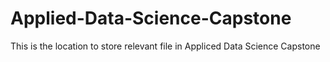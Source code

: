 # Applied-Data-Science-Capstone
This is the location to store relevant file in Appliced Data Science Capstone
